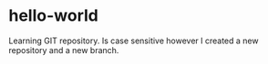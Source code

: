 # hello-world
Learning GIT repository.
Is case sensitive however
I created a new repository and a new branch.

